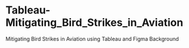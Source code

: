 # Tableau-Mitigating_Bird_Strikes_in_Aviation
 Mitigating Bird Strikes in Aviation using Tableau and Figma Background
